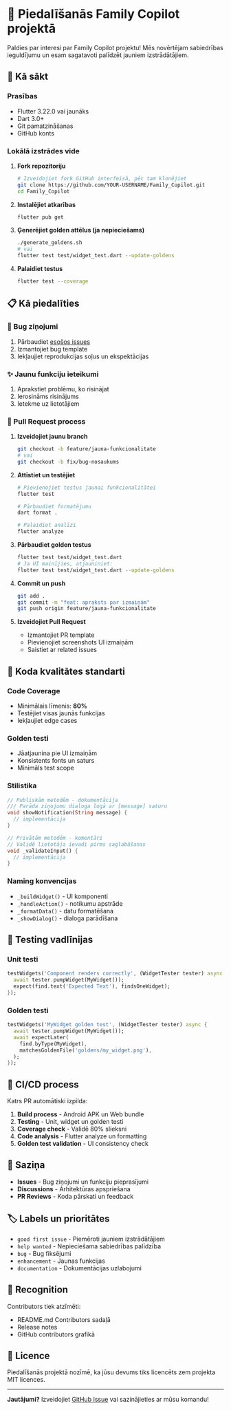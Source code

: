 # 🤝 Piedalīšanās Family Copilot projektā

Paldies par interesi par Family Copilot projektu! Mēs novērtējam sabiedrības ieguldījumu un esam sagatavoti palīdzēt jauniem izstrādātājiem.

## 🚀 Kā sākt

### Prasības
- Flutter 3.22.0 vai jaunāks
- Dart 3.0+
- Git pamatzināšanas
- GitHub konts

### Lokālā izstrādes vide

1. **Fork repozitoriju**
   ```bash
   # Izveidojiet fork GitHub interfeisā, pēc tam klonējiet
   git clone https://github.com/YOUR-USERNAME/Family_Copilot.git
   cd Family_Copilot
   ```

2. **Instalējiet atkarības**
   ```bash
   flutter pub get
   ```

3. **Ģenerējiet golden attēlus (ja nepieciešams)**
   ```bash
   ./generate_goldens.sh
   # vai
   flutter test test/widget_test.dart --update-goldens
   ```

4. **Palaidiet testus**
   ```bash
   flutter test --coverage
   ```

## 📋 Kā piedalīties

### 🐛 Bug ziņojumi
1. Pārbaudiet [esošos issues](https://github.com/skrastins58-source/Family_Copilot/issues)
2. Izmantojiet bug template
3. Iekļaujiet reprodukcijas soļus un ekspektācijas

### ✨ Jaunu funkciju ieteikumi
1. Aprakstiet problēmu, ko risinājat
2. Ierosināms risinājums
3. Ietekme uz lietotājiem

### 🔧 Pull Request process

1. **Izveidojiet jaunu branch**
   ```bash
   git checkout -b feature/jauna-funkcionalitate
   # vai
   git checkout -b fix/bug-nosaukums
   ```

2. **Attīstiet un testējiet**
   ```bash
   # Pievienojiet testus jaunai funkcionalitātei
   flutter test
   
   # Pārbaudiet formatējumu
   dart format .
   
   # Palaidiet analīzi
   flutter analyze
   ```

3. **Pārbaudiet golden testus**
   ```bash
   flutter test test/widget_test.dart
   # Ja UI mainījies, atjauniniet:
   flutter test test/widget_test.dart --update-goldens
   ```

4. **Commit un push**
   ```bash
   git add .
   git commit -m "feat: apraksts par izmaiņām"
   git push origin feature/jauna-funkcionalitate
   ```

5. **Izveidojiet Pull Request**
   - Izmantojiet PR template
   - Pievienojiet screenshots UI izmaiņām
   - Saistiet ar related issues

## 📏 Koda kvalitātes standarti

### Code Coverage
- Minimālais līmenis: **80%**
- Testējiet visas jaunās funkcijas
- Iekļaujiet edge cases

### Golden testi
- Jāatjaunina pie UI izmaiņām
- Konsistents fonts un saturs
- Minimāls test scope

### Stilistika
```dart
// Publiskām metodēm - dokumentācija
/// Parāda ziņojumu dialoga logā ar [message] saturu
void showNotification(String message) {
  // implementācija
}

// Privātām metodēm - komentāri
// Validē lietotāja ievadi pirms saglabāšanas
void _validateInput() {
  // implementācija
}
```

### Naming konvencijas
- `_buildWidget()` - UI komponenti
- `_handleAction()` - notikumu apstrāde
- `_formatData()` - datu formatēšana
- `_showDialog()` - dialoga parādīšana

## 🧪 Testing vadlīnijas

### Unit testi
```dart
testWidgets('Component renders correctly', (WidgetTester tester) async {
  await tester.pumpWidget(MyWidget());
  expect(find.text('Expected Text'), findsOneWidget);
});
```

### Golden testi
```dart
testWidgets('MyWidget golden test', (WidgetTester tester) async {
  await tester.pumpWidget(MyWidget());
  await expectLater(
    find.byType(MyWidget),
    matchesGoldenFile('goldens/my_widget.png'),
  );
});
```

## 🔄 CI/CD process

Katrs PR automātiski izpilda:

1. **Build process** - Android APK un Web bundle
2. **Testing** - Unit, widget un golden testi
3. **Coverage check** - Validē 80% slieksni
4. **Code analysis** - Flutter analyze un formatting
5. **Golden test validation** - UI consistency check

## 💬 Saziņa

- **Issues** - Bug ziņojumi un funkciju pieprasījumi
- **Discussions** - Arhitektūras apspriešana
- **PR Reviews** - Koda pārskati un feedback

## 🏷️ Labels un prioritātes

- `good first issue` - Piemēroti jauniem izstrādātājiem
- `help wanted` - Nepieciešama sabiedrības palīdzība
- `bug` - Bug fiksējumi
- `enhancement` - Jaunas funkcijas
- `documentation` - Dokumentācijas uzlabojumi

## 🌟 Recognition

Contributors tiek atzīmēti:
- README.md Contributors sadaļā
- Release notes
- GitHub contributors grafikā

## 📄 Licence

Piedalīšanās projektā nozīmē, ka jūsu devums tiks licencēts zem projekta MIT licences.

---

**Jautājumi?** Izveidojiet [GitHub Issue](https://github.com/skrastins58-source/Family_Copilot/issues/new) vai sazinājieties ar mūsu komandu!